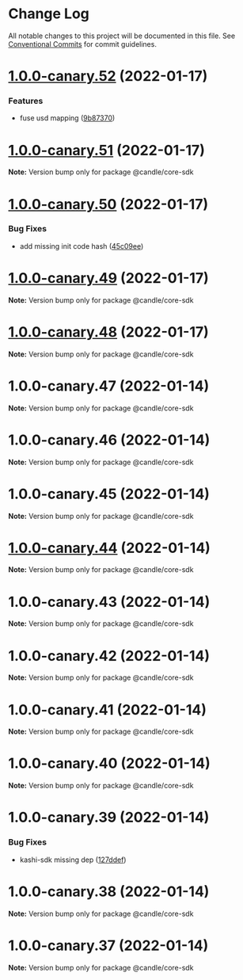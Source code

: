 # Change Log

All notable changes to this project will be documented in this file.
See [Conventional Commits](https://conventionalcommits.org) for commit guidelines.

# [1.0.0-canary.52](https://github.com/sushiswap/sdk/compare/@candle/core-sdk@1.0.0-canary.51...@candle/core-sdk@1.0.0-canary.52) (2022-01-17)


### Features

* fuse usd mapping ([9b87370](https://github.com/sushiswap/sdk/commit/9b873707a37b349be417ea30e4867b3c9e183a2c))





# [1.0.0-canary.51](https://github.com/sushiswap/sdk/compare/@candle/core-sdk@1.0.0-canary.50...@candle/core-sdk@1.0.0-canary.51) (2022-01-17)

**Note:** Version bump only for package @candle/core-sdk





# [1.0.0-canary.50](https://github.com/sushiswap/sdk/compare/@candle/core-sdk@1.0.0-canary.49...@candle/core-sdk@1.0.0-canary.50) (2022-01-17)


### Bug Fixes

* add missing init code hash ([45c09ee](https://github.com/sushiswap/sdk/commit/45c09ee04bbfc79494a3cd90bc9acf2671af94ef))





# [1.0.0-canary.49](https://github.com/sushiswap/sdk/compare/@candle/core-sdk@1.0.0-canary.48...@candle/core-sdk@1.0.0-canary.49) (2022-01-17)

**Note:** Version bump only for package @candle/core-sdk





# [1.0.0-canary.48](https://github.com/sushiswap/sdk/compare/@candle/core-sdk@1.0.0-canary.47...@candle/core-sdk@1.0.0-canary.48) (2022-01-17)

**Note:** Version bump only for package @candle/core-sdk





# 1.0.0-canary.47 (2022-01-14)

**Note:** Version bump only for package @candle/core-sdk





# 1.0.0-canary.46 (2022-01-14)

**Note:** Version bump only for package @candle/core-sdk





# 1.0.0-canary.45 (2022-01-14)

**Note:** Version bump only for package @candle/core-sdk





# [1.0.0-canary.44](https://github.com/sushiswap/sdk/compare/@candle/core-sdk@1.0.0-canary.43...@candle/core-sdk@1.0.0-canary.44) (2022-01-14)

**Note:** Version bump only for package @candle/core-sdk





# 1.0.0-canary.43 (2022-01-14)

**Note:** Version bump only for package @candle/core-sdk





# 1.0.0-canary.42 (2022-01-14)

**Note:** Version bump only for package @candle/core-sdk





# 1.0.0-canary.41 (2022-01-14)

**Note:** Version bump only for package @candle/core-sdk





# 1.0.0-canary.40 (2022-01-14)

**Note:** Version bump only for package @candle/core-sdk





# 1.0.0-canary.39 (2022-01-14)


### Bug Fixes

* kashi-sdk missing dep ([127ddef](https://github.com/sushiswap/sdk/commit/127ddef4b196ac87d4c2fb34cd744ed39136cb38))





# 1.0.0-canary.38 (2022-01-14)

**Note:** Version bump only for package @candle/core-sdk





# 1.0.0-canary.37 (2022-01-14)

**Note:** Version bump only for package @candle/core-sdk

